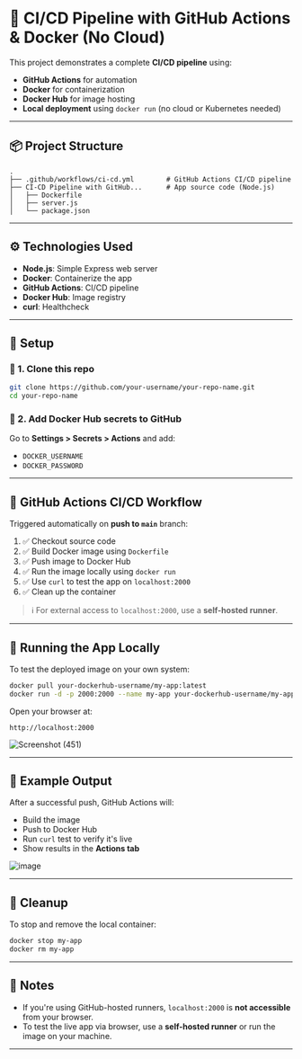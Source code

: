 # 🚀 CI/CD Pipeline with GitHub Actions & Docker (No Cloud)

This project demonstrates a complete **CI/CD pipeline** using:
- **GitHub Actions** for automation  
- **Docker** for containerization  
- **Docker Hub** for image hosting  
- **Local deployment** using `docker run` (no cloud or Kubernetes needed)

---

## 📦 Project Structure

```
.
├── .github/workflows/ci-cd.yml        # GitHub Actions CI/CD pipeline
├── CI-CD Pipeline with GitHub...      # App source code (Node.js)
│   ├── Dockerfile
│   ├── server.js
│   └── package.json
```

---

## ⚙️ Technologies Used

- **Node.js**: Simple Express web server  
- **Docker**: Containerize the app  
- **GitHub Actions**: CI/CD pipeline  
- **Docker Hub**: Image registry  
- **curl**: Healthcheck
  
---

## 📁 Setup

### 🔧 1. Clone this repo

```bash
git clone https://github.com/your-username/your-repo-name.git
cd your-repo-name
```

### 🔧 2. Add Docker Hub secrets to GitHub

Go to **Settings > Secrets > Actions** and add:

- `DOCKER_USERNAME`  
- `DOCKER_PASSWORD`

---

## 🚀 GitHub Actions CI/CD Workflow

Triggered automatically on **push to `main`** branch:

1. ✅ Checkout source code  
2. ✅ Build Docker image using `Dockerfile`  
3. ✅ Push image to Docker Hub  
4. ✅ Run the image locally using `docker run`  
5. ✅ Use `curl` to test the app on `localhost:2000`  
6. ✅ Clean up the container  

> ℹ️ For external access to `localhost:2000`, use a **self-hosted runner**.

---

## 🐳 Running the App Locally

To test the deployed image on your own system:

```bash
docker pull your-dockerhub-username/my-app:latest
docker run -d -p 2000:2000 --name my-app your-dockerhub-username/my-app:latest
```

Open your browser at:

```
http://localhost:2000
```
![Screenshot (451)](https://github.com/user-attachments/assets/d547360d-c827-468a-8758-e8e9e0b696d7)

---

## 🧪 Example Output

After a successful push, GitHub Actions will:
- Build the image  
- Push to Docker Hub  
- Run `curl` test to verify it's live  
- Show results in the **Actions tab**

![image](https://github.com/user-attachments/assets/b89a007d-42e9-426d-82f4-e30d332d0720)

---

## 🧹 Cleanup

To stop and remove the local container:

```bash
docker stop my-app
docker rm my-app
```

---

## 📌 Notes

- If you're using GitHub-hosted runners, `localhost:2000` is **not accessible** from your browser.  
- To test the live app via browser, use a **self-hosted runner** or run the image on your machine.

---
